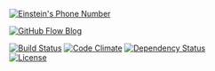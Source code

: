 [![Einstein's Phone Number](https://dl.dropboxusercontent.com/u/281168/images/github-daplog-readme.png)](http://blog.ruedap.com/)

[![GitHub Flow Blog](https://dl.dropboxusercontent.com/u/281168/images/github-daplog-github-flow-readme.png)](http://blog.ruedap.com/2013/11/11/github-flow-blog)

[![Build Status](https://travis-ci.org/ruedap/daplog.svg?branch=master)](https://travis-ci.org/ruedap/daplog)
[![Code Climate](http://img.shields.io/codeclimate/github/ruedap/daplog.svg)](https://codeclimate.com/github/ruedap/daplog)
[![Dependency Status](https://gemnasium.com/ruedap/daplog.png)](https://gemnasium.com/ruedap/daplog)  
[![License](http://img.shields.io/badge/license-MIT-brightgreen.svg)](http://ruedap.mit-license.org/2013)
